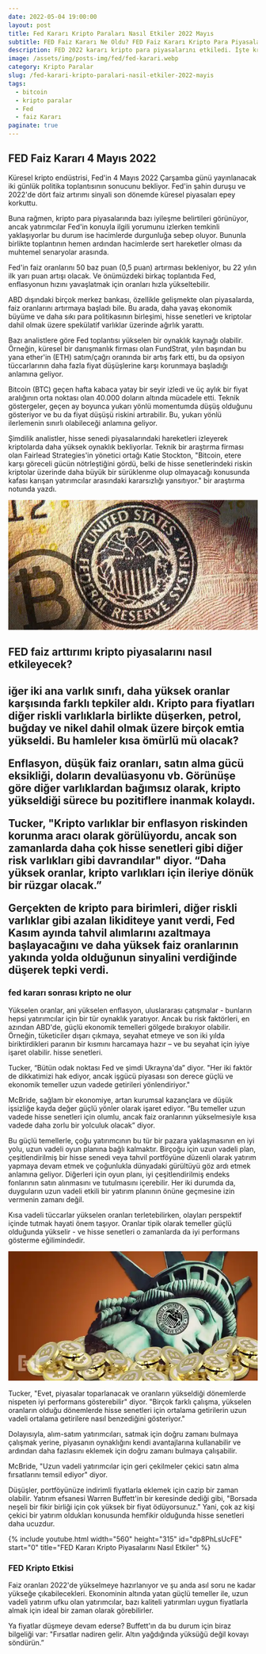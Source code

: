```yaml
---
date: 2022-05-04 19:00:00
layout: post
title: Fed Kararı Kripto Paraları Nasıl Etkiler 2022 Mayıs
subtitle: FED Faiz Kararı Ne Oldu? FED Faiz Kararı Kripto Para Piyasalarını Nasıl Etkiler?
description: FED 2022 kararı kripto para piyasalarını etkiledi. İşte kripto para piyasaları için FED'e dayalı muhtemel senaryolar.
image: /assets/img/posts-img/fed/fed-karari.webp
category: Kripto Paralar
slug: /fed-karari-kripto-paralari-nasil-etkiler-2022-mayis
tags:
  - bitcoin
  - kripto paralar
  - Fed
  - faiz Kararı
paginate: true
---
```

<h2>FED Faiz Kararı 4 Mayıs 2022</h2>
<p>Küresel kripto endüstrisi, Fed'in 4 Mayıs 2022 Çarşamba günü yayınlanacak iki günlük politika toplantısının sonucunu bekliyor. Fed'in şahin duruşu ve 2022'de dört faiz artırımı sinyali son dönemde küresel piyasaları epey korkuttu.</p>
<p>Buna rağmen, kripto para piyasalarında bazı iyileşme belirtileri görünüyor, ancak yatırımcılar Fed'in konuyla ilgili yorumunu izlerken temkinli yaklaşıyorlar bu durum ise hacimlerde durgunluğa sebep oluyor. Bununla birlikte toplantının hemen ardından hacimlerde sert hareketler olması da muhtemel senaryolar arasında.</p>
<p>Fed'in faiz oranlarını 50 baz puan (0,5 puan) artırması bekleniyor, bu 22 yılın ilk yarı puan artışı olacak. Ve önümüzdeki birkaç toplantıda Fed, enflasyonun hızını yavaşlatmak için oranları hızla yükseltebilir.</p>
<p>ABD dışındaki birçok merkez bankası, özellikle gelişmekte olan piyasalarda, faiz oranlarını artırmaya başladı bile. Bu arada, daha yavaş ekonomik büyüme ve daha sıkı para politikasının birleşimi, hisse senetleri ve kriptolar dahil olmak üzere spekülatif varlıklar üzerinde ağırlık yarattı.</p>
<p>Bazı analistlere göre Fed toplantısı yükselen bir oynaklık kaynağı olabilir. Örneğin, küresel bir danışmanlık firması olan FundStrat, yılın başından bu yana ether'in (ETH) satım/çağrı oranında bir artış fark etti, bu da opsiyon tüccarlarının daha fazla fiyat düşüşlerine karşı korunmaya başladığı anlamına geliyor.</p>
<p>Bitcoin (BTC) geçen hafta kabaca yatay bir seyir izledi ve üç aylık bir fiyat aralığının orta noktası olan 40.000 doların altında mücadele etti. Teknik göstergeler, geçen ay boyunca yukarı yönlü momentumda düşüş olduğunu gösteriyor ve bu da fiyat düşüşü riskini artırabilir. Bu, yukarı yönlü ilerlemenin sınırlı olabileceği anlamına geliyor.</p>
<p>Şimdilik analistler, hisse senedi piyasalarındaki hareketleri izleyerek kriptolarda daha yüksek oynaklık bekliyorlar. Teknik bir araştırma firması olan Fairlead Strategies'in yönetici ortağı Katie Stockton, "Bitcoin, etere karşı göreceli gücün nötrleştiğini gördü, belki de hisse senetlerindeki riskin kriptolar üzerinde daha büyük bir sürüklenme olup olmayacağı konusunda kafası karışan yatırımcılar arasındaki kararsızlığı yansıtıyor." bir araştırma notunda yazdı.</p>
<picture>
  <source media="(min-width: 650px" srcset="/assets/img/posts-img/fed/fed-btc.webp">
  <img src="/assets/img/posts-img/fed/fed-btc.webp" alt="fed faiz arttırdı" style="width:auto;">
</picture>
<h2>FED faiz arttırımı kripto piyasalarını nasıl etkileyecek?<h2>
<p>iğer iki ana varlık sınıfı, daha yüksek oranlar karşısında farklı tepkiler aldı. Kripto para fiyatları diğer riskli varlıklarla birlikte düşerken, petrol, buğday ve nikel dahil olmak üzere birçok emtia yükseldi. Bu hamleler kısa ömürlü mü olacak?</p>
<p>Enflasyon, düşük faiz oranları, satın alma gücü eksikliği, doların devalüasyonu vb. Görünüşe göre diğer varlıklardan bağımsız olarak, kripto yükseldiği sürece bu pozitiflere inanmak kolaydı.</p>
<p>Tucker, "Kripto varlıklar bir enflasyon riskinden korunma aracı olarak görülüyordu, ancak son zamanlarda daha çok hisse senetleri gibi diğer risk varlıkları gibi davrandılar" diyor. “Daha yüksek oranlar, kripto varlıkları için ileriye dönük bir rüzgar olacak.”</p>
<p>Gerçekten de kripto para birimleri, diğer riskli varlıklar gibi azalan likiditeye yanıt verdi, Fed Kasım ayında tahvil alımlarını azaltmaya başlayacağını ve daha yüksek faiz oranlarının yakında yolda olduğunun sinyalini verdiğinde düşerek tepki verdi.</p>

<h3>fed kararı sonrası kripto ne olur</h3>
<p>Yükselen oranlar, ani yükselen enflasyon, uluslararası çatışmalar - bunların hepsi yatırımcılar için bir tür oynaklık yaratıyor. Ancak bu risk faktörleri, en azından ABD'de, güçlü ekonomik temelleri gölgede bırakıyor olabilir. Örneğin, tüketiciler dışarı çıkmaya, seyahat etmeye ve son iki yılda biriktirdikleri paranın bir kısmını harcamaya hazır – ve bu seyahat için iyiye işaret olabilir. hisse senetleri.
</p>
<p>Tucker, “Bütün odak noktası Fed ve şimdi Ukrayna'da” diyor. "Her iki faktör de dikkatimizi hak ediyor, ancak işgücü piyasası son derece güçlü ve ekonomik temeller uzun vadede getirileri yönlendiriyor."
</p>
<p>McBride, sağlam bir ekonomiye, artan kurumsal kazançlara ve düşük işsizliğe kayda değer güçlü yönler olarak işaret ediyor. “Bu temeller uzun vadede hisse senetleri için olumlu, ancak faiz oranlarının yükselmesiyle kısa vadede daha zorlu bir yolculuk olacak” diyor.
</p>
<p>Bu güçlü temellerle, çoğu yatırımcının bu tür bir pazara yaklaşmasının en iyi yolu, uzun vadeli oyun planına bağlı kalmaktır. Birçoğu için uzun vadeli plan, çeşitlendirilmiş bir hisse senedi veya tahvil portföyüne düzenli olarak yatırım yapmaya devam etmek ve çoğunlukla dünyadaki gürültüyü göz ardı etmek anlamına geliyor. Diğerleri için oyun planı, iyi çeşitlendirilmiş endeks fonlarının satın alınmasını ve tutulmasını içerebilir. Her iki durumda da, duyguların uzun vadeli etkili bir yatırım planının önüne geçmesine izin vermenin zamanı değil.
</p>
<p>Kısa vadeli tüccarlar yükselen oranları terletebilirken, olayları perspektif içinde tutmak hayati önem taşıyor. Oranlar tipik olarak temeller güçlü olduğunda yükselir - ve hisse senetleri o zamanlarda da iyi performans gösterme eğilimindedir.
</p>
<picture>
  <source media="(min-width: 650px" srcset="/assets/img/posts-img/fed/fed-faiz-kripto-bitcoin.webp">
  <img src="/assets/img/posts-img/fed/fed-faiz-kripto-bitcoin.webp" alt="fed faiz 2022 mayıs" style="width:auto;">
</picture>
<p>Tucker, "Evet, piyasalar toparlanacak ve oranların yükseldiği dönemlerde nispeten iyi performans gösterebilir" diyor. "Birçok farklı çalışma, yükselen oranların olduğu dönemlerde hisse senetleri için ortalama getirilerin uzun vadeli ortalama getirilere nasıl benzediğini gösteriyor."
</p>
<p>Dolayısıyla, alım-satım yatırımcıları, satmak için doğru zamanı bulmaya çalışmak yerine, piyasanın oynaklığını kendi avantajlarına kullanabilir ve ardından daha fazlasını eklemek için doğru zamanı bulmaya çalışabilir.
</p>
<p>McBride, "Uzun vadeli yatırımcılar için geri çekilmeler çekici satın alma fırsatlarını temsil ediyor" diyor.
</p>
<p>Düşüşler, portföyünüze indirimli fiyatlarla eklemek için cazip bir zaman olabilir. Yatırım efsanesi Warren Buffett'in bir keresinde dediği gibi, "Borsada neşeli bir fikir birliği için çok yüksek bir fiyat ödüyorsunuz." Yani, çok az kişi çekici bir yatırım oldukları konusunda hemfikir olduğunda hisse senetleri daha ucuzdur.
</p>
{% include youtube.html width="560" height="315" id="dp8PhLsUcFE" start="0" title="FED Kararı Kripto Piyasalarını Nasıl Etkiler" %}
<h3>FED Kripto Etkisi</h3>
<p>Faiz oranları 2022'de yükselmeye hazırlanıyor ve şu anda asıl soru ne kadar yükseğe çıkabilecekleri. Ekonominin altında yatan güçlü temeller ile, uzun vadeli yatırım ufku olan yatırımcılar, bazı kaliteli yatırımları uygun fiyatlarla almak için ideal bir zaman olarak görebilirler.</p>
<p>Ya fiyatlar düşmeye devam ederse? Buffett'ın da bu durum için biraz bilgeliği var: "Fırsatlar nadiren gelir. Altın yağdığında yüksüğü değil kovayı söndürün.”</p>
